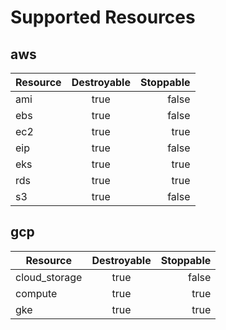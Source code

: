 
# Supported Resources
## aws
| Resource | Destroyable| Stoppable|
| ---------|:----------:| --------:|
| ami      | true | false |
| ebs      | true | false |
| ec2      | true | true |
| eip      | true | false |
| eks      | true | true |
| rds      | true | true |
| s3      | true | false |
## gcp
| Resource | Destroyable| Stoppable|
| ---------|:----------:| --------:|
| cloud_storage      | true | false |
| compute      | true | true |
| gke      | true | true |
